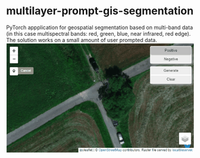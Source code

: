 # multilayer-prompt-gis-segmentation
PyTorch appplication for geospatial segmentation based on multi-band data (in this case multispectral bands: red, green, blue, near infrared, red edge). The solution works on a small amount of user prompted data.
![](animation.gif)
